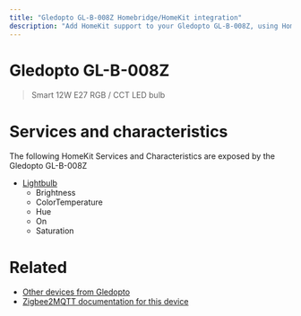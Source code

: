 ```yaml
---
title: "Gledopto GL-B-008Z Homebridge/HomeKit integration"
description: "Add HomeKit support to your Gledopto GL-B-008Z, using Homebridge, Zigbee2MQTT and homebridge-z2m."
---
```

<!---
This file has been GENERATED using src/docgen/docgen.ts
DO NOT EDIT THIS FILE MANUALLY!
-->
# Gledopto GL-B-008Z
> Smart 12W E27 RGB / CCT LED bulb


# Services and characteristics
The following HomeKit Services and Characteristics are exposed by
the Gledopto GL-B-008Z

* [Lightbulb](../../light.md)
  * Brightness
  * ColorTemperature
  * Hue
  * On
  * Saturation


# Related
* [Other devices from Gledopto](../index.md#gledopto)
* [Zigbee2MQTT documentation for this device](https://www.zigbee2mqtt.io/devices/GL-B-008Z.html)